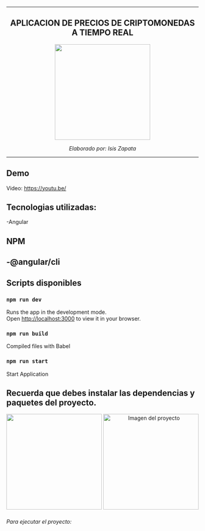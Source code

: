 ---------------------

<div align="center" >

## APLICACION DE PRECIOS DE CRIPTOMONEDAS A TIEMPO REAL


<img src="https://upload.wikimedia.org/wikipedia/commons/thumb/c/cf/Angular_full_color_logo.svg/640px-Angular_full_color_logo.svg.png" height="250px">

<i>Elaborado por: Isis Zapata</i>
</div>

---------------------
## Demo

Video: https://youtu.be/

## Tecnologias utilizadas: 

-Angular

## NPM

-@angular/cli
<br>
---------------


## Scripts disponibles

### `npm run dev`

Runs the app in the development mode.\
Open [http://localhost:3000](http://localhost:3000) to view it in your browser.

### `npm run build`

Compiled files with Babel

### `npm run start`

Start Application


Recuerda que debes instalar las dependencias y paquetes del proyecto.
---------------

<div align="center" >
<img src="#" height="250px">

<img src="#" height="250px" alt="Imagen del proyecto">

</div>

<h6>Para ejecutar el proyecto:</h6>
